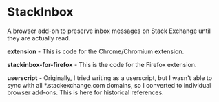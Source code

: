 StackInbox
==========

A browser add-on to preserve inbox messages on Stack Exchange until they are actually read.

**extension** - This is code for the Chrome/Chromium extension. 

**stackinbox-for-firefox** - This is the code for the Firefox extension.

**userscript** - Originally, I tried writing as a userscript, but I wasn't able to sync with all *.stackexchange.com domains, so I converted to individual browser add-ons. This is here for historical references.
